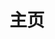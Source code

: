 ---
home: true
layout: BlogHome
icon: home
title: 主页
heroImage: /logo.svg
heroText: God Horse
heroFullScreen: true
tagline: Change the world by being yourself.
projects:
  - icon: project
    name: PBL实时评分系统
    desc: 项目式学习实时评分系统管理端
    link: http://120.24.20.44

copyright: false
footer: MIT Licensed | Copyright © 2019-present Mr.Hope
---